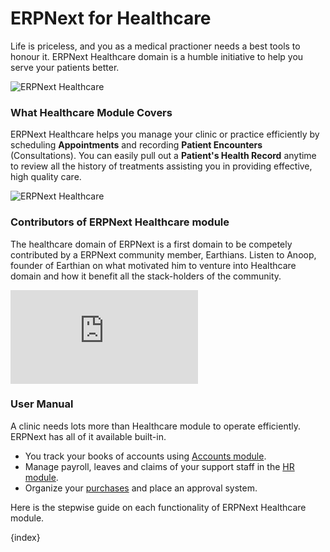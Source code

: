 # ERPNext for Healthcare

Life is priceless, and you as a medical practioner needs a best tools to honour it. ERPNext Healthcare domain is a humble initiative to help you serve your patients better.

<img class="screenshot" alt="ERPNext Healthcare" src="{{docs_base_url}}/assets/img/healthcare/patient-appointment.png">

### What Healthcare Module Covers

ERPNext Healthcare helps you manage your clinic or practice efficiently by scheduling **Appointments** and recording **Patient Encounters** (Consultations). You can easily pull out a **Patient's Health Record** anytime to review all the history of treatments assisting you in providing effective, high quality care.

<img class="screenshot" alt="ERPNext Healthcare" src="{{docs_base_url}}/assets/img/healthcare/appointment-analytics.png">

### Contributors of ERPNext Healthcare module

The healthcare domain of ERPNext is a first domain to be competely contributed by a ERPNext community member, Earthians. Listen to Anoop, founder of Earthian on what motivated him to venture into Healthcare domain and how it benefit all the stack-holders of the community.

<div>
    <div class='embed-container'>
        <iframe src='https://www.youtube.com/embed/1n4_YqX8ArA' frameborder='0' allowfullscreen>
        </iframe>
    </div>
</div>

### User Manual

A clinic needs lots more than Healthcare module to operate efficiently. ERPNext has all of it available built-in.

- You track your books of accounts using [Accounts module](/docs/user/manual/en/accounts.html).
- Manage payroll, leaves and claims of your support staff in the [HR module](/docs/user/manual/en/human-resources.html).
- Organize your [purchases](/docs/user/manual/en/buying.html) and place an approval system.

Here is the stepwise guide on each functionality of ERPNext Healthcare module.

{index}
